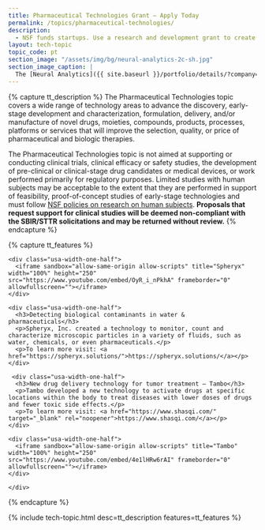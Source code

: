 ```yaml
---
title: Pharmaceutical Technologies Grant – Apply Today
permalink: /topics/pharmaceutical-technologies/
description: 
  - NSF funds startups. Use a research and development grant to create pharmaceutical technologies. 
layout: tech-topic
topic_code: pt
section_image: "/assets/img/bg/neural-analytics-2c-sh.jpg"
section_image_caption: |
  The [Neural Analytics]({{ site.baseurl }}/portfolio/details/?company=neural-analytics#neural-analytics) Lucid™ M1 transcranial Doppler Ultrasound System is indicated as an adjunct to the standard clinical practices for measuring and displaying cerebral blood flow velocity within the major conducting arteries and veins of the head and neck. Additionally, the Lucid™ M1 System measures the occurrence of transient emboli signals within the blood stream.
---
```

{% capture tt_description %}
The Pharmaceutical Technologies topic covers a wide range of technology areas to advance the discovery, early-stage development and characterization, formulation, delivery, and/or manufacture of novel drugs, moieties, compounds, products, processes, platforms or services that will improve the selection, quality, or price of pharmaceutical and biologic therapies.

The Pharmaceutical Technologies topic is not aimed at supporting or conducting clinical trials, clinical efficacy or safety studies, the development of pre-clinical or clinical-stage drug candidates or medical devices, or work performed primarily for regulatory purposes. Limited studies with human subjects may be acceptable to the extent that they are performed in support of feasibility, proof-of-concept studies of early-stage technologies and must follow [NSF policies on research on human subjects](https://www.nsf.gov/bfa/dias/policy/human.jsp). **Proposals that request support for clinical studies will be deemed non-compliant with the SBIR/STTR solicitations and may be returned without review.**
{% endcapture %}

{% capture tt_features %}
<div class="usa-section usa-content usa-grid">
  <div class="image-video">
     
    
    <div class="usa-width-one-half">
      <iframe sandbox="allow-same-origin allow-scripts" title="Spheryx" width="100%" height="250" src="https://www.youtube.com/embed/OyR_i_nPkhA" frameborder="0" allowfullscreen=""></iframe>
    </div>
    
    <div class="usa-width-one-half">
      <h3>Detecting biological contaminants in water & pharmaceuticals</h3>
      <p>Spheryx, Inc. created a technology to monitor, count and characterize microscopic particles in a variety of fluids, such as water, chemicals, or even pharmaceuticals.</p>
      <p>To learn more visit: <a href="https://spheryx.solutions/">https://spheryx.solutions/</a></p>
    </div>
    
  </div>
  </div>
  
  <div class="background-light-blue">
  <div class="usa-section usa-content usa-grid">
   <div class="image-video">
    
     <div class="usa-width-one-half">
      <h3>New drug delivery technology for tumor treatment – Tambo</h3>
      <p>Tambo developed a new technology to activate drugs at specific locations within the body to treat diseases with lower doses of drugs and fewer toxic side effects.</p>
      <p>To learn more visit: <a href="https://www.shasqi.com/" target="_blank" rel="noopener">https://www.shasqi.com/</a></p>
    </div>
     
    <div class="usa-width-one-half">
      <iframe sandbox="allow-same-origin allow-scripts" title="Tambo" width="100%" height="250" src="https://www.youtube.com/embed/4e1lHRw6rAI" frameborder="0" allowfullscreen=""></iframe>
    </div>
     
    </div>
  </div>
</div>


{% endcapture %}

{% include tech-topic.html desc=tt_description features=tt_features %}
